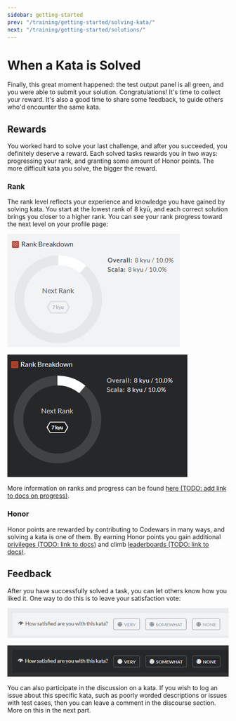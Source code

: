 ```yaml
---
sidebar: getting-started
prev: "/training/getting-started/solving-kata/"
next: "/training/getting-started/solutions/"
---
```


# When a Kata is Solved

Finally, this great moment happened: the test output panel is all green, and you were able to submit your solution. Congratulations! It's time to collect your reward. It's also a good time to share some feedback, to guide others who'd encounter the same kata.

## Rewards

You worked hard to solve your last challenge, and after you succeeded, you definitely deserve a reward. Each solved tasks rewards you in two ways: progressing your rank, and granting some amount of Honor points. The more difficult kata you solve, the bigger the reward.

### Rank

The rank level reflects your experience and knowledge you have gained by solving kata. You start at the lowest rank of 8 kyū, and each correct solution brings you closer to a higher rank. You can see your rank progress toward the next level on your profile page:

<div class="block dark:hidden">

![rank progress](./img/solving_01_rank-progress_light.png)

</div>
<div class="hidden dark:block">

![rank progress](./img/solving_01_rank-progress_dark.png)

</div>

More information on ranks and progress can be found [here (TODO: add link to docs on progress)]().

### Honor

Honor points are rewarded by contributing to Codewars in many ways, and solving a kata is one of them. By earning Honor points you gain additional [privileges (TODO: link to docs)]() and climb [leaderboards (TODO: link to docs)]().

## Feedback

After you have successfully solved a task, you can let others know how you liked it. One way to do this is to leave your satisfaction vote:

<div class="block dark:hidden">

![satisfaction vote](./img/solving_02_vote_light.png)

</div>
<div class="hidden dark:block">

![satisfaction vote](./img/solving_02_vote_dark.png)

</div>

You can also participate in the discussion on a kata. If you wish to log an issue about this specific kata, such as poorly worded descriptions or issues with test cases, then you can leave a comment in the discourse section. More on this in the next part.
